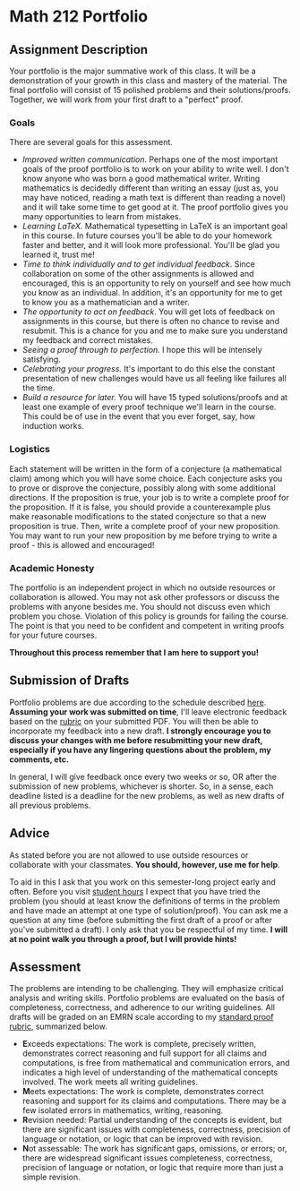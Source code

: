 # Math 212 Portfolio 

## Assignment Description

Your portfolio is the major summative work of this class. It will be a demonstration of your growth in this class and mastery of the material. The final portfolio will consist of 15 polished problems and their solutions/proofs. Together, we will work from your first draft to a "perfect" proof.


### Goals

There are several goals for this assessment.

* _Improved written communication_. Perhaps one of the most important goals of the proof portfolio is to work on your ability to write well. I don't know anyone who was born a good mathematical writer. Writing mathematics is decidedly different than writing an essay (just as, you may have noticed, reading a math text is different than reading a novel) and it will take some time to get good at it. The proof portfolio gives you many opportunities to learn from mistakes.
* _Learning LaTeX._ Mathematical typesetting in LaTeX is an important goal in this course. In future courses you'll be able to do your homework faster and better, and it will look more professional. You'll be glad you learned it, trust me!
* _Time to think individually and to get individual feedback_. Since collaboration on some of the other assignments is allowed and encouraged, this is an opportunity to rely on yourself and see how much you know as an individual. In addition, it's an opportunity for me to get to know you as a mathematician and a writer.
* _The opportunity to act on feedback_. You will get lots of feedback on assignments in this course, but there is often no chance to revise and resubmit. This is a chance for you and me to make sure you understand my feedback and correct mistakes. 
* _Seeing a proof through to perfection._ I hope this will be intensely satisfying.
* _Celebrating your progress._ It's important to do this else the constant presentation of new challenges would have us all feeling like failures all the time.
* _Build a resource for later._ You will have 15 typed solutions/proofs and at least one example of every proof technique we'll learn in the course. This could be of use in the event that you ever forget, say, how induction works.

### Logistics

Each statement will be written in the form of a conjecture (a mathematical claim) among which you will have some choice. Each conjecture asks you to prove or disprove the conjecture, possibly along with some additional directions. If the proposition is true, your job is to write a complete proof for the proposition. If it is false, you should provide a counterexample plus make reasonable modifications to the stated conjecture so that a new proposition is true. Then, write a complete proof of your new proposition. You may want to run your new proposition by me before trying to write a proof - this is allowed and encouraged!

### Academic Honesty

The portfolio is an independent project in which no outside resources or collaboration is allowed. You may not ask other professors or discuss the problems with anyone besides me. You should not discuss even which problem you chose. Violation of this policy is grounds for failing the course. The point is that you need to be confident and competent in writing proofs for your future courses.

**Throughout this process remember that I am here to support you!**

## Submission of Drafts

Portfolio problems are due according to the schedule described [here](https://prof.mkjanssen.org/ds). **Assuming your work was submitted on time**, I'll leave electronic feedback based on the [rubric](https://prof.mkjanssen.org/ds/ProofRubric.pdf) on your submitted PDF. You will then be able to incorporate my feedback into a new draft. **I strongly encourage you to discuss your changes with me before resubmitting your new draft, especially if you have any lingering questions about the problem, my comments, etc.**

In general, I will give feedback once every two weeks or so, OR after the submission of new problems, whichever is shorter. So, in a sense, each deadline listed is a deadline for the new problems, as well as new drafts of all previous problems.

## Advice

As stated before you are not allowed to use outside resources or collaborate with your classmates. **You should, however, use me for help**. 

To aid in this I ask that you work on this semester-long project early and often. Before you visit [student hours](https://calendly.com/mkjanssen/student-hours) I expect that you have tried the problem (you should at least know the definitions of terms in the problem and have made an attempt at one type of solution/proof). You can ask me a question at any time (before submitting the first draft of a proof or after you've submitted a draft). I only ask that you be respectful of my time. **I will at no point walk you through a proof, but I will provide hints!**


## Assessment

The problems are intending to be challenging. They will emphasize critical analysis and writing skills. Portfolio problems are evaluated on the basis of completeness, correctness, and adherence to our writing guidelines. All drafts will be graded on an EMRN scale according to my [standard proof rubric](https://prof.mkjanssen.org/ds/ProofRubric.pdf), summarized below.

* **E**xceeds expectations: The work is complete, precisely written, demonstrates correct reasoning and full support for all claims and computations, is free from mathematical and communication errors, and indicates a high level of understanding of the mathematical concepts involved. The work meets all writing guidelines.
* **M**eets expectations: The work is complete, demonstrates correct reasoning and support for its claims and computations. There may be a few isolated errors in mathematics, writing, reasoning.
* **R**evision needed: Partial understanding of the concepts is evident, but there are significant issues with completeness, correctness, precision of language or notation, or logic that can be improved with revision.
* **N**ot assessable: The work has significant gaps, omissions, or errors; or, there are widespread significant issues completeness, correctness, precision of language or notation, or logic that require more than just a simple revision.

